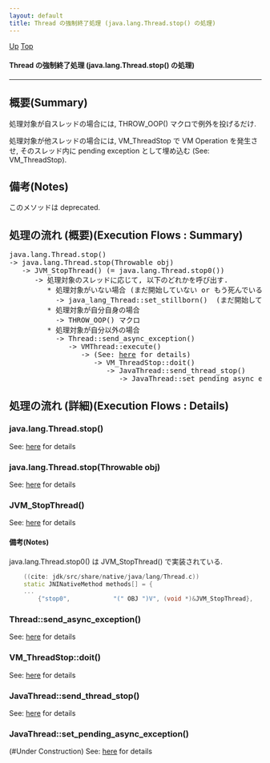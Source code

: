 ```yaml
---
layout: default
title: Thread の強制終了処理 (java.lang.Thread.stop() の処理) 
---
```

[Up](no1IkYYOWe.html) [Top](../index.html)

#### Thread の強制終了処理 (java.lang.Thread.stop() の処理) 

--- 
## 概要(Summary)
処理対象が自スレッドの場合には, THROW_OOP() マクロで例外を投げるだけ.

処理対象が他スレッドの場合には, VM_ThreadStop で VM Operation を発生させ, そのスレッド内に pending exception として埋め込む
(See: VM_ThreadStop).

## 備考(Notes)
このメソッドは deprecated.

## 処理の流れ (概要)(Execution Flows : Summary)
<div class="flow-abst"><pre>
java.lang.Thread.stop()
-&gt; java.lang.Thread.stop(Throwable obj)
   -&gt; JVM_StopThread() (= java.lang.Thread.stop0())
      -&gt; 処理対象のスレッドに応じて, 以下のどれかを呼び出す.
         * 処理対象がいない場合 (まだ開始していない or もう死んでいる)
           -&gt; java_lang_Thread::set_stillborn()  (まだ開始していない場合)
         * 処理対象が自分自身の場合
           -&gt; THROW_OOP() マクロ
         * 処理対象が自分以外の場合
           -&gt; Thread::send_async_exception()
              -&gt; VMThread::execute()
                 -&gt; (See: <a href="no2935qaz.html">here</a> for details)
                    -&gt; VM_ThreadStop::doit()
                       -&gt; JavaThread::send_thread_stop()
                          -&gt; JavaThread::set_pending_async_exception()
</pre></div>


## 処理の流れ (詳細)(Execution Flows : Details)
### java.lang.Thread.stop()
See: [here](no2114laq.html) for details
### java.lang.Thread.stop(Throwable obj)
See: [here](no2114ykw.html) for details

### JVM_StopThread()
See: [here](no2114_u2.html) for details
#### 備考(Notes)
java.lang.Thread.stop0() は JVM_StopThread() で実装されている.


```cpp
    ((cite: jdk/src/share/native/java/lang/Thread.c))
    static JNINativeMethod methods[] = {
    ...
        {"stop0",            "(" OBJ ")V", (void *)&JVM_StopThread},
```


### Thread::send_async_exception()
See: [here](no2114LNS.html) for details
### VM_ThreadStop::doit()
See: [here](no2114YXY.html) for details
### JavaThread::send_thread_stop()
See: [here](no2114lhe.html) for details
### JavaThread::set_pending_async_exception()
(#Under Construction)
See: [here](no2114yrk.html) for details







